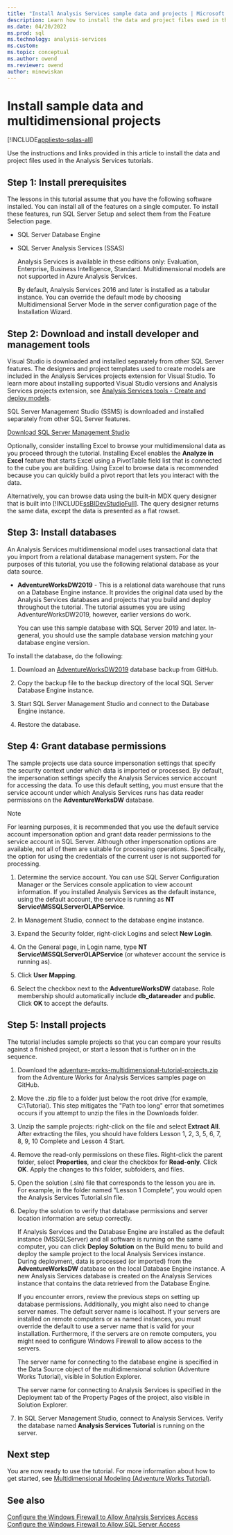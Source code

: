 ```yaml
---
title: "Install Analysis Services sample data and projects | Microsoft Docs"
description: Learn how to install the data and project files used in the Analysis Services tutorials. 
ms.date: 04/20/2022
ms.prod: sql
ms.technology: analysis-services
ms.custom:
ms.topic: conceptual
ms.author: owend
ms.reviewer: owend
author: minewiskan
---
```

# Install sample data and multidimensional projects 

[!INCLUDE[appliesto-sqlas-all](../includes/appliesto-sqlas-all.md)]

Use the instructions and links provided in this article to install the data and project files used in the Analysis Services tutorials. 
  
## Step 1: Install prerequisites

The lessons in this tutorial assume that you have the following software installed. You can install all of the features on a single computer. To install these features, run SQL Server Setup and select them from the Feature Selection page.  
  
-   SQL Server Database Engine  
  
-   SQL Server Analysis Services (SSAS)
  
    Analysis Services is available in these editions only: Evaluation, Enterprise, Business Intelligence, Standard. Multidimensional models are not supported in Azure Analysis Services.
  
    By default, Analysis Services 2016 and later is installed as a tabular instance. You can override the default mode by choosing Multidimensional Server Mode in the server configuration page of the Installation Wizard.
  
## Step 2: Download and install developer and management tools

Visual Studio is downloaded and installed separately from other SQL Server features. The designers and project templates used to create models are included in the Analysis Services projects extension for Visual Studio. To learn more about installing supported Visual Studio versions and Analysis Services projects extension, see [Analysis Services tools - Create and deploy models](../tools-and-applications-used-in-analysis-services.md#create-and-deploy-models).

SQL Server Management Studio (SSMS) is downloaded and installed separately from other SQL Server features.  

[Download SQL Server Management Studio](/sql/ssms/download-sql-server-management-studio-ssms)  

Optionally, consider installing Excel to browse your multidimensional data as you proceed through the tutorial. Installing Excel enables the **Analyze in Excel** feature that starts Excel using a PivotTable field list that is connected to the cube you are building. Using Excel to browse data is recommended because you can quickly build a pivot report that lets you interact with the data.  
  
Alternatively, you can browse data using the built-in MDX query designer that is built into [!INCLUDE[ssBIDevStudioFull](../includes/ssbidevstudiofull-md.md)]. The query designer returns the same data, except the data is presented as a flat rowset.  
  
## Step 3: Install databases  

An Analysis Services multidimensional model uses transactional data that you import from a relational database management system. For the purposes of this tutorial, you use the following relational database as your data source.  
  
-   **AdventureWorksDW2019** - This is a relational data warehouse that runs on a Database Engine instance. It provides the original data used by the Analysis Services databases and projects that you build and deploy throughout the tutorial. The tutorial assumes you are using AdventureWorksDW2019, however, earlier versions do work.
  
    You can use this sample database with SQL Server 2019 and later. In-general, you should use the sample database version matching your database engine version.
  
To install the database, do the following:  
  
1.  Download an [AdventureWorksDW2019](https://github.com/Microsoft/sql-server-samples/releases/tag/adventureworks) database backup from GitHub.  
  
2.  Copy the backup file to the backup directory of the local SQL Server Database Engine instance.
  
3.  Start SQL Server Management Studio and connect to the Database Engine instance.  
  
4.  Restore the database.  
  
## Step 4: Grant database permissions  

The sample projects use data source impersonation settings that specify the security context under which data is imported or processed. By default, the impersonation settings specify the Analysis Services service account for accessing the data. To use this default setting, you must ensure that the service account under which Analysis Services runs has data reader permissions on the **AdventureWorksDW** database.  
  
> [!NOTE]  
> For learning purposes, it is recommended that you use the default service account impersonation option and grant data reader permissions to the service account in SQL Server. Although other impersonation options are available, not all of them are suitable for processing operations. Specifically, the option for using the credentials of the current user is not supported for processing.  
  
1.  Determine the service account. You can use SQL Server Configuration Manager or the Services console application to view account information. If you installed Analysis Services as the default instance, using the default account, the service is running as **NT Service\MSSQLServerOLAPService**.  
  
2.  In Management Studio, connect to the database engine instance.  
  
3.  Expand the Security folder, right-click Logins and select **New Login**.  
  
4.  On the General page, in Login name, type **NT Service\MSSQLServerOLAPService** (or whatever account the service is running as).  
  
5.  Click **User Mapping**.  
  
6.  Select the checkbox next to the **AdventureWorksDW** database. Role membership should automatically include **db_datareader** and **public**. Click **OK** to accept the defaults.  
  
## Step 5: Install projects  

The tutorial includes sample projects so that you can compare your results against a finished project, or start a lesson that is further on in the sequence.  
  
1.  Download the [adventure-works-multidimensional-tutorial-projects.zip](https://github.com/Microsoft/sql-server-samples/releases/tag/adventureworks-analysis-services) from the Adventure Works for Analysis Services samples page on GitHub.  
  
2.  Move the .zip file to a folder just below the root drive (for example, C:\Tutorial). This step mitigates the "Path too long" error that sometimes occurs if you attempt to unzip the files in the Downloads folder.  
  
3.  Unzip the sample projects: right-click on the file and select **Extract All**. After extracting the files, you should have folders Lesson 1, 2, 3, 5, 6, 7, 8, 9, 10 Complete and Lesson 4 Start. 
  
4.  Remove the read-only permissions on these files. Right-click the parent folder,  select **Properties**, and clear the checkbox for **Read-only**. Click **OK**. Apply the changes to this folder, subfolders, and files.  

5.  Open the solution (.sln) file that corresponds to the lesson you are in. For example, in the folder named "Lesson 1 Complete", you would open the Analysis Services Tutorial.sln file.  
  
6.  Deploy the solution to verify that database permissions and server location information are setup correctly.  
  
    If Analysis Services and the Database Engine are installed as the default instance (MSSQLServer) and all software is running on the same computer, you can click **Deploy Solution** on the Build menu to build and deploy the sample project to the local Analysis Services instance. During deployment, data is processed (or imported) from the **AdventureWorksDW** database on the local Database Engine instance. A new Analysis Services database is created on the Analysis Services instance that contains the data retrieved from the Database Engine.  
  
    If you encounter errors, review the previous steps on setting up database permissions. Additionally, you might also need to change server names. The default server name is localhost. If your servers are installed on remote computers or as named instances, you must override the default to use a server name that is valid for your installation. Furthermore, if the servers are on remote computers, you might need to configure Windows Firewall to allow access to the servers.  
  
    The server name for connecting to the database engine is specified in the Data Source object of the multidimensional solution (Adventure Works Tutorial), visible in Solution Explorer.  
  
    The server name for connecting to Analysis Services is specified in the Deployment tab of the Property Pages of the project, also visible in Solution Explorer.  
  
7.  In SQL Server Management Studio, connect to Analysis Services. Verify the database named **Analysis Services Tutorial** is running on the server.  
  
## Next step  

You are now ready to use the tutorial. For more information about how to get started, see [Multidimensional Modeling &#40;Adventure Works Tutorial&#41;](multidimensional-modeling-adventure-works-tutorial.md).  
  
## See also  

[Configure the Windows Firewall to Allow Analysis Services Access](../instances/configure-the-windows-firewall-to-allow-analysis-services-access.md)  
[Configure the Windows Firewall to Allow SQL Server Access](/sql/sql-server/install/configure-the-windows-firewall-to-allow-sql-server-access)  
  
  